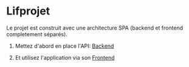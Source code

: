 # Lifprojet

Le projet est construit avec une architecture SPA (backend et frontend completement séparés).

1) Mettez d'abord en place l'API: [Backend](https://github.com/Xandeers/Lifprojet-/tree/main/backend)

2) Et utilisez l'application via son [Frontend](https://github.com/Xandeers/Lifprojet-/tree/main/frontend)
